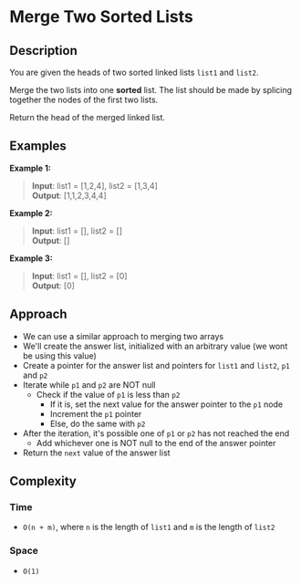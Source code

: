 # Merge Two Sorted Lists
## Description
You are given the heads of two sorted linked lists `list1` and `list2`.

Merge the two lists into one **sorted** list. The list should be made by splicing together the nodes of the first two lists.

Return the head of the merged linked list.

## Examples
**Example 1:**
> **Input**: list1 = [1,2,4], list2 = [1,3,4]  
**Output**: [1,1,2,3,4,4]

**Example 2:**
> **Input**: list1 = [], list2 = []  
**Output**: []

**Example 3:**
> **Input**: list1 = [], list2 = [0]  
**Output**: [0]

## Approach
- We can use a similar approach to merging two arrays
- We'll create the answer list, initialized with an arbitrary value (we wont be using this value)
- Create a pointer for the answer list and pointers for `list1` and `list2`, `p1` and `p2`
- Iterate while `p1` and `p2` are NOT null
  + Check if the value of `p1` is less than `p2`
    - If it is, set the next value for the answer pointer to the `p1` node
    - Increment the `p1` pointer
    - Else, do the same with `p2`
- After the iteration, it's possible one of `p1` or `p2` has not reached the end
  + Add whichever one is NOT null to the end of the answer pointer
- Return the `next` value of the answer list

## Complexity
### Time
- `O(n + m)`, where `n` is the length of `list1` and `m` is the length of `list2`

### Space
- `O(1)`
